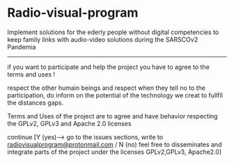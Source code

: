 # Radio-visual-program
Implement solutions for the ederly people without digital competencies to keep family links with audio-video solutions during the SARSCOv2 Pandemia 

--------------------------------------------------------------------------------------------------------------------------------------------------

if you want to participate and help the project
you have to agree to the terms and uses ! 

respect the other humain beings and respect when they tell no to the participation, do inform on the potential of the technology we creat to fullfil the distances gaps.

Terms and Uses of the project are to agree and have behavior respecting the GPLv2, GPLv3 and Apache 2.0 licenses

continue [Y (yes)--> go to the issues sections, write to radiovisualprogram@protonmail.com / N (no) feel free to disseminates and integrate parts of the project under the licenses GPLv2,GPLv3, Apache2.0]


